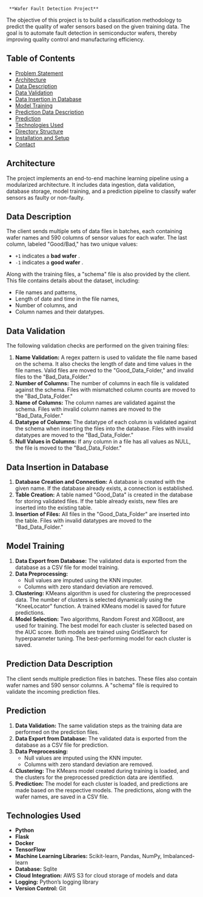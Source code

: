      **Wafer Fault Detection Project**

The objective of this project is to build a classification methodology to predict the quality of wafer sensors based on the given training data. The goal is to automate fault detection in semiconductor wafers, thereby improving quality control and manufacturing efficiency.

## Table of Contents

* [Problem Statement](#problem-statement)
* [Architecture](#architecture)
* [Data Description](#data-description)
* [Data Validation](#data-validation)
* [Data Insertion in Database](#data-insertion-in-database)
* [Model Training](#model-training)
* [Prediction Data Description](#prediction-data-description)
* [Prediction](#prediction)
* [Technologies Used](#technologies-used)
* [Directory Structure](#directory-structure)
* [Installation and Setup](#installation-and-setup)
* [Contact](#contact)

## Architecture

The project implements an end-to-end machine learning pipeline using a modularized architecture. It includes data ingestion, data validation, database storage, model training, and a prediction pipeline to classify wafer sensors as faulty or non-faulty.

## Data Description

The client sends multiple sets of data files in batches, each containing wafer names and 590 columns of sensor values for each wafer. The last column, labeled "Good/Bad," has two unique values:

* `+1` indicates a  **bad wafer** .
* `-1` indicates a  **good wafer** .

Along with the training files, a "schema" file is also provided by the client. This file contains details about the dataset, including:

* File names and patterns,
* Length of date and time in the file names,
* Number of columns, and
* Column names and their datatypes.

## Data Validation

The following validation checks are performed on the given training files:

1. **Name Validation:** A regex pattern is used to validate the file name based on the schema. It also checks the length of date and time values in the file names. Valid files are moved to the "Good_Data_Folder," and invalid files to the "Bad_Data_Folder."
2. **Number of Columns:** The number of columns in each file is validated against the schema. Files with mismatched column counts are moved to the "Bad_Data_Folder."
3. **Name of Columns:** The column names are validated against the schema. Files with invalid column names are moved to the "Bad_Data_Folder."
4. **Datatype of Columns:** The datatype of each column is validated against the schema when inserting the files into the database. Files with invalid datatypes are moved to the "Bad_Data_Folder."
5. **Null Values in Columns:** If any column in a file has all values as NULL, the file is moved to the "Bad_Data_Folder."

## Data Insertion in Database

1. **Database Creation and Connection:** A database is created with the given name. If the database already exists, a connection is established.
2. **Table Creation:** A table named "Good_Data" is created in the database for storing validated files. If the table already exists, new files are inserted into the existing table.
3. **Insertion of Files:** All files in the "Good_Data_Folder" are inserted into the table. Files with invalid datatypes are moved to the "Bad_Data_Folder."

## Model Training

1. **Data Export from Database:** The validated data is exported from the database as a CSV file for model training.
2. **Data Preprocessing:**
   * Null values are imputed using the KNN imputer.
   * Columns with zero standard deviation are removed.
3. **Clustering:** KMeans algorithm is used for clustering the preprocessed data. The number of clusters is selected dynamically using the "KneeLocator" function. A trained KMeans model is saved for future predictions.
4. **Model Selection:** Two algorithms, Random Forest and XGBoost, are used for training. The best model for each cluster is selected based on the AUC score. Both models are trained using GridSearch for hyperparameter tuning. The best-performing model for each cluster is saved.

## Prediction Data Description

The client sends multiple prediction files in batches. These files also contain wafer names and 590 sensor columns. A "schema" file is required to validate the incoming prediction files.

## Prediction

1. **Data Validation:** The same validation steps as the training data are performed on the prediction files.
2. **Data Export from Database:** The validated data is exported from the database as a CSV file for prediction.
3. **Data Preprocessing:**
   * Null values are imputed using the KNN imputer.
   * Columns with zero standard deviation are removed.
4. **Clustering:** The KMeans model created during training is loaded, and the clusters for the preprocessed prediction data are identified.
5. **Prediction:** The model for each cluster is loaded, and predictions are made based on the respective models. The predictions, along with the wafer names, are saved in a CSV file.

## Technologies Used

* **Python**
* **Flask**
* **Docker**
* **TensorFlow**
* **Machine Learning Libraries:** Scikit-learn, Pandas, NumPy, Imbalanced-learn
* **Database:** Sqlite
* **Cloud Integration:** AWS S3 for cloud storage of models and data
* **Logging:** Python’s logging library
* **Version Control:** Git
